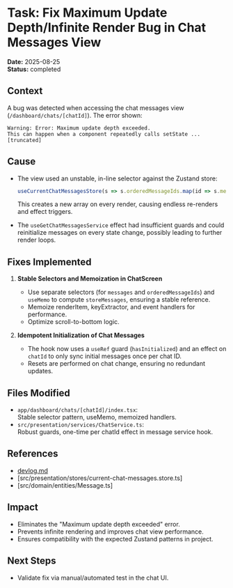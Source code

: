 # Task: Fix Maximum Update Depth/Infinite Render Bug in Chat Messages View

**Date:** 2025-08-25  
**Status:** completed

## Context

A bug was detected when accessing the chat messages view (`/dashboard/chats/[chatId]`). The error shown:

```
Warning: Error: Maximum update depth exceeded.
This can happen when a component repeatedly calls setState ... [truncated]
```

## Cause

- The view used an unstable, in-line selector against the Zustand store:

  ```js
  useCurrentChatMessagesStore(s => s.orderedMessageIds.map(id => s.messages[id]))
  ```

  This creates a new array on every render, causing endless re-renders and effect triggers.

- The `useGetChatMessagesService` effect had insufficient guards and could reinitialize messages on every state change, possibly leading to further render loops.

## Fixes Implemented

1. **Stable Selectors and Memoization in ChatScreen**
   - Use separate selectors (for `messages` and `orderedMessageIds`) and `useMemo` to compute `storeMessages`, ensuring a stable reference.
   - Memoize renderItem, keyExtractor, and event handlers for performance.
   - Optimize scroll-to-bottom logic.

2. **Idempotent Initialization of Chat Messages**
   - The hook now uses a `useRef` guard (`hasInitialized`) and an effect on `chatId` to only sync initial messages once per chat ID.
   - Resets are performed on chat change, ensuring no redundant updates.

## Files Modified

- `app/dashboard/chats/[chatId]/index.tsx`:  
  Stable selector pattern, useMemo, memoized handlers.
- `src/presentation/services/ChatService.ts`:  
  Robust guards, one-time per chatId effect in message service hook.

## References

- [devlog.md](./devlog.md)
- [src/presentation/stores/current-chat-messages.store.ts]
- [src/domain/entities/Message.ts]

## Impact

- Eliminates the "Maximum update depth exceeded" error.
- Prevents infinite rendering and improves chat view performance.
- Ensures compatibility with the expected Zustand patterns in project.

## Next Steps

- Validate fix via manual/automated test in the chat UI.
